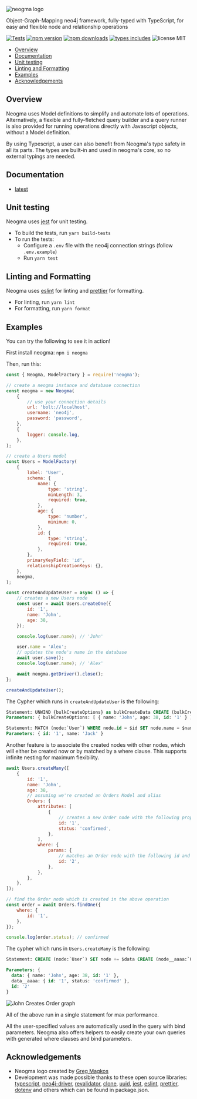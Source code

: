 ![neogma logo](https://themetalfleece.github.io/neogma-docs/docs/assets/images/logo-text-horizontal.svg)

Object-Graph-Mapping neo4j framework, fully-typed with TypeScript, for easy and flexible node and relationship operations

[![Tests](https://github.com/themetalfleece/neogma/actions/workflows/run-tests.yml/badge.svg?branch=master)](https://github.com/themetalfleece/neogma/actions/workflows/run-tests.yml)
[![npm version](https://badgen.net/npm/v/neogma)](https://www.npmjs.com/package/neogma)
[![npm downloads](https://badgen.net/npm/dt/neogma)](https://www.npmjs.com/package/neogma)
[![types includes](https://badgen.net/npm/types/tslib)](https://www.typescriptlang.org/)
![license MIT](https://badgen.net/github/license/themetalfleece/neogma)

- [Overview](#overview)
- [Documentation](#documentation)
- [Unit testing](#unit-testing)
- [Linting and Formatting](#linting-and-formatting)
- [Examples](#examples)
- [Acknowledgements](#acknowledgements)

## Overview

Neogma uses Model definitions to simplify and automate lots of operations. Alternatively, a flexible and fully-fletched query builder and a query runner is also provided for running operations directly with Javascript objects, without a Model definition.

By using Typescript, a user can also benefit from Neogma's type safety in all its parts. The types are built-in and used in neogma's core, so no external typings are needed.

## Documentation

-   [latest](https://themetalfleece.github.io/neogma-docs)

## Unit testing

Neogma uses [jest](https://jestjs.io/) for unit testing.

-   To build the tests, run `yarn build-tests`
-   To run the tests:
    -   Configure a `.env` file with the neo4j connection strings (follow `.env.example`)
    -   Run `yarn test`

## Linting and Formatting

Neogma uses [eslint](https://eslint.org/) for linting and [prettier](https://prettier.io/) for formatting.

-   For linting, run `yarn lint`
-   For formatting, run `yarn format`

## Examples

You can try the following to see it in action!

First install neogma: `npm i neogma`

Then, run this:

```js
const { Neogma, ModelFactory } = require('neogma');

// create a neogma instance and database connection
const neogma = new Neogma(
    {
        // use your connection details
        url: 'bolt://localhost',
        username: 'neo4j',
        password: 'password',
    },
    {
        logger: console.log,
    },
);

// create a Users model
const Users = ModelFactory(
    {
        label: 'User',
        schema: {
            name: {
                type: 'string',
                minLength: 3,
                required: true,
            },
            age: {
                type: 'number',
                minimum: 0,
            },
            id: {
                type: 'string',
                required: true,
            },
        },
        primaryKeyField: 'id',
        relationshipCreationKeys: {},
    },
    neogma,
);

const createAndUpdateUser = async () => {
    // creates a new Users node
    const user = await Users.createOne({
        id: '1',
        name: 'John',
        age: 38,
    });

    console.log(user.name); // 'John'

    user.name = 'Alex';
    // updates the node's name in the database
    await user.save();
    console.log(user.name); // 'Alex'

    await neogma.getDriver().close();
};

createAndUpdateUser();
```

The Cypher which runs in `createAndUpdateUser` is the following:

```sql
Statement: UNWIND {bulkCreateOptions} as bulkCreateData CREATE (bulkCreateNodes:`User`) SET bulkCreateNodes += bulkCreateData
Parameters: { bulkCreateOptions: [ { name: 'John', age: 38, id: '1' } ] }

Statement: MATCH (node:`User`) WHERE node.id = $id SET node.name = $name
Parameters: { id: '1', name: 'Jack' }
```

Another feature is to associate the created nodes with other nodes, which will either be created now or by matched by a where clause. This supports infinite nesting for maximum flexibility.

```js
await Users.createMany([
    {
        id: '1',
        name: 'John',
        age: 38,
        // assuming we're created an Orders Model and alias
        Orders: {
            attributes: [
                {
                    // creates a new Order node with the following properties, and associates it with John
                    id: '1',
                    status: 'confirmed',
                },
            ],
            where: {
                params: {
                    // matches an Order node with the following id and associates it with John
                    id: '2',
                },
            },
        },
    },
]);

// find the Order node which is created in the above operation
const order = await Orders.findOne({
    where: {
        id: '1',
    },
});

console.log(order.status); // confirmed
```

The cypher which runs in `Users.createMany` is the following:

```sql
Statement: CREATE (node:`User`) SET node += $data CREATE (node__aaaa:`Order`) SET node__aaaa += $data__aaaa CREATE (node)-[:CREATES]->(node__aaaa) WITH DISTINCT node MATCH (targetNode:`Order`) WHERE targetNode.id = $id CREATE (node)-[r:CREATES]->(targetNode)

Parameters: {
  data: { name: 'John', age: 38, id: '1' },
  data__aaaa: { id: '1', status: 'confirmed' },
  id: '2'
}
```

![John Creates Order graph](https://i.imgur.com/gK3d74h.png)

All of the above run in a single statement for max performance.

All the user-specified values are automatically used in the query with bind parameters. Neogma also offers helpers to easily create your own queries with generated where clauses and bind parameters.

## Acknowledgements

-   Neogma logo created by [Greg Magkos](https://github.com/grigmag)
-   Development was made possible thanks to these open source libraries: [typescript](https://www.npmjs.com/package/typescript), [neo4j-driver](https://www.npmjs.com/package/neo4j-driver), [revalidator](https://www.npmjs.com/package/revalidator), [clone](https://www.npmjs.com/package/clone), [uuid](https://www.npmjs.com/package/uuid), [jest](https://www.npmjs.com/package/jest), [eslint](https://www.npmjs.com/package/eslint), [prettier](https://www.npmjs.com/package/prettier), [dotenv](https://www.npmjs.com/package/dotenv) and others which can be found in package.json.
